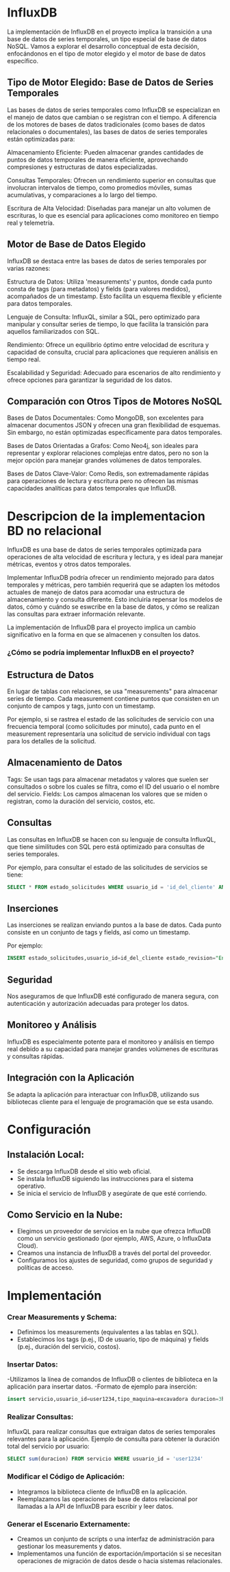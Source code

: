 # InfluxDB

La implementación de InfluxDB en el proyecto implica la transición a una base de datos de series temporales, un tipo especial de base de datos NoSQL. Vamos a explorar el desarrollo conceptual de esta decisión, enfocándonos en el tipo de motor elegido y el motor de base de datos específico. 

## Tipo de Motor Elegido: Base de Datos de Series Temporales
Las bases de datos de series temporales como InfluxDB se especializan en el manejo de datos que cambian o se registran con el tiempo. A diferencia de los motores de bases de datos tradicionales (como bases de datos relacionales o documentales), las bases de datos de series temporales están optimizadas para:

Almacenamiento Eficiente: Pueden almacenar grandes cantidades de puntos de datos temporales de manera eficiente, aprovechando compresiones y estructuras de datos especializadas.
 
Consultas Temporales: Ofrecen un rendimiento superior en consultas que involucran intervalos de tiempo, como promedios móviles, sumas acumulativas, y comparaciones a lo largo del tiempo.

Escritura de Alta Velocidad: Diseñadas para manejar un alto volumen de escrituras, lo que es esencial para aplicaciones como monitoreo en tiempo real y telemetría.

## Motor de Base de Datos Elegido
InfluxDB se destaca entre las bases de datos de series temporales por varias razones:

Estructura de Datos: Utiliza 'measurements' y puntos, donde cada punto consta de tags (para metadatos) y fields (para valores medidos), acompañados de un timestamp. Esto facilita un esquema flexible y eficiente para datos temporales.

Lenguaje de Consulta: InfluxQL, similar a SQL, pero optimizado para manipular y consultar series de tiempo, lo que facilita la transición para aquellos familiarizados con SQL.

Rendimiento: Ofrece un equilibrio óptimo entre velocidad de escritura y capacidad de consulta, crucial para aplicaciones que requieren análisis en tiempo real.

Escalabilidad y Seguridad: Adecuado para escenarios de alto rendimiento y ofrece opciones para garantizar la seguridad de los datos.

## Comparación con Otros Tipos de Motores NoSQL
Bases de Datos Documentales: Como MongoDB, son excelentes para almacenar documentos JSON y ofrecen una gran flexibilidad de esquemas. Sin embargo, no están optimizadas específicamente para datos temporales.

Bases de Datos Orientadas a Grafos: Como Neo4j, son ideales para representar y explorar relaciones complejas entre datos, pero no son la mejor opción para manejar grandes volúmenes de datos temporales.

Bases de Datos Clave-Valor: Como Redis, son extremadamente rápidas para operaciones de lectura y escritura pero no ofrecen las mismas capacidades analíticas para datos temporales que InfluxDB.



# Descripcion de la implementacion BD no relacional

InfluxDB es una base de datos de series temporales optimizada para operaciones de alta velocidad de escritura y lectura, y es ideal para manejar métricas, eventos y otros datos temporales.

Implementar InfluxDB  podría ofrecer un rendimiento mejorado para datos temporales y métricas, pero también requerirá que se adapten los métodos actuales de manejo de datos para acomodar una estructura de almacenamiento y consulta diferente. Esto incluiría repensar los modelos de datos, cómo y cuándo se eswcribe en la base de datos, y cómo  se realizan las consultas para extraer información relevante.

La implementación de InfluxDB para el proyecto implica un cambio significativo en la forma en que se almacenen y consulten los datos.

 

### ¿Cómo se podría implementar InfluxDB en el proyecto?



## Estructura de Datos
En lugar de tablas con relaciones, se usa "measurements" para almacenar series de tiempo. Cada measurement contiene puntos que consisten en un conjunto de campos y tags, junto con un timestamp.

Por ejemplo, si se rastrea el estado de las solicitudes de servicio con una frecuencia temporal (como solicitudes por minuto), cada punto en el measurement representaría una solicitud de servicio individual con tags para los detalles de la solicitud.

## Almacenamiento de Datos
Tags: Se usan tags para almacenar metadatos y valores que suelen ser consultados o sobre los cuales se filtra, como el ID del usuario o el nombre del servicio.
Fields: Los campos almacenan los valores que se miden o registran, como la duración del servicio, costos, etc.

## Consultas
Las consultas en InfluxDB se hacen con su lenguaje de consulta InfluxQL, que tiene similitudes con SQL pero está optimizado para consultas de series temporales.

Por ejemplo, para consultar el estado de las solicitudes de servicios se tiene:

 ```sql
SELECT * FROM estado_solicitudes WHERE usuario_id = 'id_del_cliente' AND time > now() - 1d

 ```
## Inserciones
Las inserciones se realizan enviando puntos a la base de datos. Cada punto consiste en un conjunto de tags y fields, así como un timestamp.

Por ejemplo:
```sql
INSERT estado_solicitudes,usuario_id=id_del_cliente estado_revision="En curso", detalles="Solicitud visualizada por técnico" 1465839830100400200

 ```

## Seguridad
Nos aseguramos de que InfluxDB esté configurado de manera segura, con autenticación y autorización adecuadas para proteger los datos.

## Monitoreo y Análisis
InfluxDB es especialmente potente para el monitoreo y análisis en tiempo real debido a su capacidad para manejar grandes volúmenes de escrituras y consultas rápidas.

## Integración con la Aplicación
Se adapta la aplicación para interactuar con InfluxDB, utilizando sus bibliotecas cliente para el lenguaje de programación que se esta usando.



# Configuración

## Instalación Local:

- Se descarga InfluxDB desde el sitio web oficial.
- Se instala InfluxDB siguiendo las instrucciones para el sistema operativo.
- Se inicia el servicio de InfluxDB y asegúrate de que esté corriendo.

## Como Servicio en la Nube:

- Elegimos un proveedor de servicios en la nube que ofrezca InfluxDB como un servicio gestionado (por ejemplo, AWS, Azure, o InfluxData Cloud).
- Creamos una instancia de InfluxDB a través del portal del proveedor.
- Configuramos los ajustes de seguridad, como grupos de seguridad y políticas de acceso.


# Implementación

### Crear Measurements y Schema:

- Definimos los measurements (equivalentes a las tablas en SQL).
- Establecimos los tags (p.ej., ID de usuario, tipo de máquina) y fields (p.ej., duración del servicio, costos).


 ### Insertar Datos:

-Utilizamos la línea de comandos de InfluxDB o clientes de biblioteca en la aplicación para insertar datos.
-Formato de ejemplo para inserción:
```sql
insert servicio,usuario_id=user1234,tipo_maquina=excavadora duracion=3h,costo=300

 ```
### Realizar Consultas:

InfluxQL para realizar consultas que extraigan datos de series temporales relevantes para la aplicación.
Ejemplo de consulta para obtener la duración total del servicio por usuario:
```sql
SELECT sum(duracion) FROM servicio WHERE usuario_id = 'user1234'

 ```
### Modificar el Código de Aplicación:

- Integramos la biblioteca cliente de InfluxDB en la aplicación.
- Reemplazamos las operaciones de base de datos relacional por llamadas a la API de InfluxDB para escribir y leer datos.

### Generar el Escenario Externamente:

- Creamos un conjunto de scripts o una interfaz de administración para gestionar los measurements y datos.
- Implementamos una función de exportación/importación si se necesitan operaciones de migración de datos desde o hacia sistemas relacionales.

